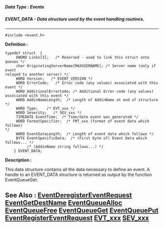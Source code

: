 ##### Data Type : Events
##### EVENT_DATA - Data structure used by the event handling routines.
---
```
#include <event.h>
```

**Definition :**
```
typedef struct  {
	 DWORD Links[3];   /* Reserved - used to link this struct onto queues */
	 char OriginatingServerName[MAXUSERNAME]; /* Server name (only if event 
relayed to another server) */
	 WORD Version;   /* EVENT_VERSION */
	 WORD ErrorCode;   /* Error code (any values) associated with this 
event */
	 WORD AdditionalErrorCode; /* Additional Error code (any values) 
associated with this event */
	 WORD AddinNameLength;  /* Length of AddinName at end of structure */
	 WORD Type;    /* EVT_xxx */
	 WORD Severity;   /* SEV_xxx */
	 TIMEDATE EventTime;  /* Time/date event was generated */
	 WORD FormatSpecifier;  /* FMT_xxx (format of event data which follows) 
*/
	 WORD EventDataLength;  /* Length of event data which follows */
	 BYTE EventSpecificData;  /* (First byte of) Event Data which 
follows... */
	      /* (AddinName string follows...) */
	} EVENT_DATA;
```

**Description :**

This data structure contains all the data necessary to define an event.  A handle to an EVENT_DATA structure is returned as output by the function EventQueueGet.


**See Also :**
[EventDeregisterEventRequest](/domino-c-api-docs/reference/Func/EventDeregisterEventRequest)
[EventGetDestName](/domino-c-api-docs/reference/Func/EventGetDestName)
[EventQueueAlloc](/domino-c-api-docs/reference/Func/EventQueueAlloc)
[EventQueueFree](/domino-c-api-docs/reference/Func/EventQueueFree)
[EventQueueGet](/domino-c-api-docs/reference/Func/EventQueueGet)
[EventQueuePut](/domino-c-api-docs/reference/Func/EventQueuePut)
[EventRegisterEventRequest](/domino-c-api-docs/reference/Func/EventRegisterEventRequest)
[EVT_xxx](/domino-c-api-docs/reference/Symb/EVT_xxx)
[SEV_xxx](/domino-c-api-docs/reference/Symb/SEV_xxx)
---
